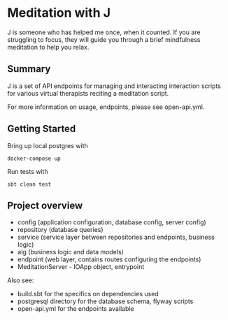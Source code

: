 # Meditation with J

J is someone who has helped me once, when it counted. If you are struggling to focus, they will guide you through a brief mindfulness meditation to help you relax.

## Summary

J is a set of API endpoints for managing and interacting interaction scripts for various virtual therapists reciting a meditation script.

For more information on usage, endpoints, please see open-api.yml.

## Getting Started

Bring up local postgres with 

    docker-compose up 

Run tests with

    sbt clean test 
    
## Project overview

- config (application configuration, database config, server config)
- repository (database queries)
- service (service layer between repositories and endpoints, business logic)
- alg (business logic and data models)
- endpoint (web layer, contains routes configuring the endpoints)
- MeditationServer - IOApp object, entrypoint

Also see:

- build.sbt for the specifics on dependencies used
- postgresql directory for the database schema, flyway scripts
- open-api.yml for the endpoints available